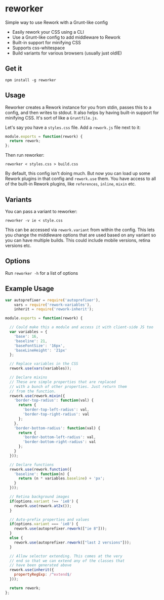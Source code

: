reworker
========

Simple way to use Rework with a Grunt-like config

* Easily rework your CSS using a CLI
* Use a Grunt-like config to add middleware to Rework
* Built-in support for minifying CSS
* Supports css-whitespace
* Build variants for various browsers (usually just oldIE)

## Get it

```
npm install -g reworker
```

## Usage

Reworker creates a Rework instance for you from stdin, passes this to a config, and then writes to stdout. It also
helps by having built-in support for minifying CSS. It's sort of like a `Gruntfile.js`.

Let's say you have a `styles.css` file. Add a `rework.js` file next to it:

```js
module.exports = function(rework) {
  return rework;
};
```

Then run reworker:

```
reworker < styles.css > build.css
```

By default, this config isn't doing much. But now you can load up some Rework
plugins in that config and `rework.use` them. You have access to all of the 
built-in Rework plugins, like `references`, `inline`, `mixin` etc.

## Variants

You can pass a variant to reworker:

```
reworker -v ie < style.css
```

This can be accessed via `rework.variant` from within the config. This lets
you change the middleware options that are used based on any variant so you
can have multiple builds. This could include mobile versions, retina versions etc.

## Options

Run `reworker -h` for a list of options

## Example Usage

```js
var autoprefixer = require('autoprefixer'),
    vars = require('rework-variables'),
    inherit = require('rework-inherit');

module.exports = function(rework) {

  // Could make this a module and access it with client-side JS too
  var variables = {
    'base': 16,
    'baseline': 21,
    'baseFontSize': '16px',
    'baseLineHeight': '21px'
  };

  // Replace variables in the CSS
  rework.use(vars(variables));

  // Declare mixins
  // These are simple properties that are replaced
  // with a bunch of other properties. Just return them
  // from the function.
  rework.use(rework.mixin({
    'border-top-radius': function(val) {
      return {
        'border-top-left-radius': val,
        'border-top-right-radius': val
      };
    },
    'border-bottom-radius': function(val) {
      return {
        'border-bottom-left-radius': val,
        'border-bottom-right-radius': val
      };
    }
  }));

  // Declare functions
  rework.use(rework.function({
    'baseline': function(n) {
      return (n * variables.baseline) + 'px';
    }
  }));

  // Retina background images
  if(options.variant !== 'ie8') {
    rework.use(rework.at2x());
  }

  // Auto-prefix properties and values
  if(options.variant === 'ie8') {
    rework.use(autoprefixer.rework(["ie 8"]));
  }
  else {
    rework.use(autoprefixer.rework(["last 2 versions"]));
  }

  // Allow selector extending. This comes at the very
  // end so that we can extend any of the classes that
  // have been generated above
  rework.use(inherit({
    propertyRegExp: /^extend$/
  }));

  return rework;
};
```

